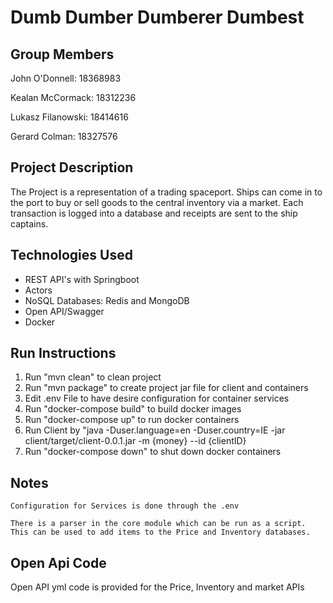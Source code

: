 # Dumb Dumber Dumberer Dumbest


## Group Members
John O'Donnell: 18368983

Kealan McCormack: 18312236

Lukasz Filanowski: 18414616

Gerard Colman: 18327576

## Project Description
The Project is a representation of a trading spaceport. Ships can come in to the port 
to buy or sell goods to the central inventory via a market. Each transaction is logged into a database and 
receipts are sent to the ship captains. 

## Technologies Used
* REST API's with Springboot
* Actors
* NoSQL Databases: Redis and MongoDB
* Open API/Swagger
* Docker


## Run Instructions

1. Run "mvn clean" to clean project
2. Run "mvn package" to create project jar file for client and containers
3. Edit .env File to have desire configuration for container services
4. Run "docker-compose build" to build docker images
5. Run "docker-compose up" to run docker containers
6. Run Client by "java -Duser.language=en -Duser.country=IE -jar client/target/client-0.0.1.jar -m {money} --id {clientID}
7. Run "docker-compose down" to shut down docker containers

## Notes
    Configuration for Services is done through the .env

    There is a parser in the core module which can be run as a script. 
    This can be used to add items to the Price and Inventory databases.


## Open Api Code

Open API yml code is provided for the Price, Inventory and market APIs 


